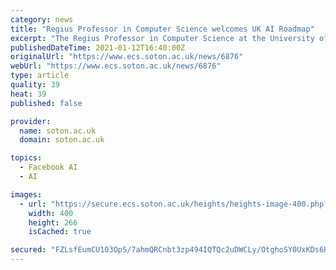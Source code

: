 ```yaml
---
category: news
title: "Regius Professor in Computer Science welcomes UK AI Roadmap"
excerpt: "The Regius Professor in Computer Science at the University of Southampton welcomed the AI Council Roadmap that sets out how the nation can be one of the very best places in the world to live with, work with and develop AI."
publishedDateTime: 2021-01-12T16:40:00Z
originalUrl: "https://www.ecs.soton.ac.uk/news/6876"
webUrl: "https://www.ecs.soton.ac.uk/news/6876"
type: article
quality: 39
heat: 39
published: false

provider:
  name: soton.ac.uk
  domain: soton.ac.uk

topics:
  - Facebook AI
  - AI

images:
  - url: "https://secure.ecs.soton.ac.uk/heights/heights-image-400.php?imgid=news_6876_img&anchor=CM"
    width: 400
    height: 266
    isCached: true

secured: "FZLsfEumCU103OpS/7ahmQRCnbt3zp494IQTQc2uDWCLy/OtghoSY0UxKDs6Hu5QvdGmiQ60Ommw8SsziVcI9VvGrpeUfRqJ350VzG3gnyJu8QFWkegVTXADghyuzKDI0dqbcA/GS2NEc4ZQ5UxS1B4xs732358w3XGAje1A05KYeuRiAi5cnwfHbIMY1iva48AGHyTqGA/SLw7yDI+tsQQ6u3/ntltsHGEHK9IPY6W2f4xU8dULdVnCLlR8POIfLInvp4gpaYYCamuEUNGEuESfEVxqcWARVD+aP0ADC9my632BOsb1BMEvek/ziHl8eY9yidh7wqGDg2g54GicYT3mr/3TVgutLjzskXbuYLI=;FRP/Qsvc4uwjZvZzy5UeYQ=="
---
```


